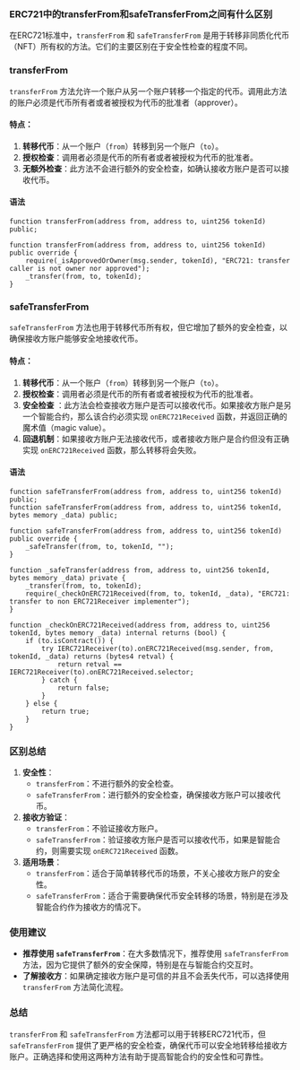 ### ERC721中的transferFrom和safeTransferFrom之间有什么区别

在ERC721标准中，`transferFrom` 和 `safeTransferFrom` 是用于转移非同质化代币（NFT）所有权的方法。它们的主要区别在于安全性检查的程度不同。

### transferFrom

`transferFrom` 方法允许一个账户从另一个账户转移一个指定的代币。调用此方法的账户必须是代币所有者或者被授权为代币的批准者（approver）。

#### 特点：

1. **转移代币**：从一个账户（`from`）转移到另一个账户（`to`）。
2. **授权检查**：调用者必须是代币的所有者或者被授权为代币的批准者。
3. **无额外检查**：此方法不会进行额外的安全检查，如确认接收方账户是否可以接收代币。

#### 语法

```solidity
function transferFrom(address from, address to, uint256 tokenId) public;
```

```solidity
function transferFrom(address from, address to, uint256 tokenId) public override {
    require(_isApprovedOrOwner(msg.sender, tokenId), "ERC721: transfer caller is not owner nor approved");
    _transfer(from, to, tokenId);
}
```

### safeTransferFrom

`safeTransferFrom` 方法也用于转移代币所有权，但它增加了额外的安全检查，以确保接收方账户能够安全地接收代币。

#### 特点：

1. **转移代币**：从一个账户（`from`）转移到另一个账户（`to`）。
2. **授权检查**：调用者必须是代币的所有者或者被授权为代币的批准者。
3. **安全检查**
   ：此方法会检查接收方账户是否可以接收代币。如果接收方账户是另一个智能合约，那么该合约必须实现 `onERC721Received`
   函数，并返回正确的魔术值（magic value）。
4. **回退机制**：如果接收方账户无法接收代币，或者接收方账户是合约但没有正确实现 `onERC721Received` 函数，那么转移将会失败。

#### 语法

```solidity
function safeTransferFrom(address from, address to, uint256 tokenId) public;
function safeTransferFrom(address from, address to, uint256 tokenId, bytes memory _data) public;
```

```solidity
function safeTransferFrom(address from, address to, uint256 tokenId) public override {
    _safeTransfer(from, to, tokenId, "");
}

function _safeTransfer(address from, address to, uint256 tokenId, bytes memory _data) private {
    _transfer(from, to, tokenId);
    require(_checkOnERC721Received(from, to, tokenId, _data), "ERC721: transfer to non ERC721Receiver implementer");
}

function _checkOnERC721Received(address from, address to, uint256 tokenId, bytes memory _data) internal returns (bool) {
    if (to.isContract()) {
        try IERC721Receiver(to).onERC721Received(msg.sender, from, tokenId, _data) returns (bytes4 retval) {
            return retval == IERC721Receiver(to).onERC721Received.selector;
        } catch {
            return false;
        }
    } else {
        return true;
    }
}
```

### 区别总结

1. **安全性**：
    - `transferFrom`：不进行额外的安全检查。
    - `safeTransferFrom`：进行额外的安全检查，确保接收方账户可以接收代币。
2. **接收方验证**：
    - `transferFrom`：不验证接收方账户。
    - `safeTransferFrom`：验证接收方账户是否可以接收代币，如果是智能合约，则需要实现 `onERC721Received` 函数。
3. **适用场景**：
    - `transferFrom`：适合于简单转移代币的场景，不关心接收方账户的安全性。
    - `safeTransferFrom`：适合于需要确保代币安全转移的场景，特别是在涉及智能合约作为接收方的情况下。

### 使用建议

- **推荐使用 `safeTransferFrom`**：在大多数情况下，推荐使用 `safeTransferFrom` 方法，因为它提供了额外的安全保障，特别是在与智能合约交互时。
- **了解接收方**：如果确定接收方账户是可信的并且不会丢失代币，可以选择使用 `transferFrom` 方法简化流程。

### 总结

`transferFrom` 和 `safeTransferFrom` 方法都可以用于转移ERC721代币，但 `safeTransferFrom`
提供了更严格的安全检查，确保代币可以安全地转移给接收方账户。正确选择和使用这两种方法有助于提高智能合约的安全性和可靠性。